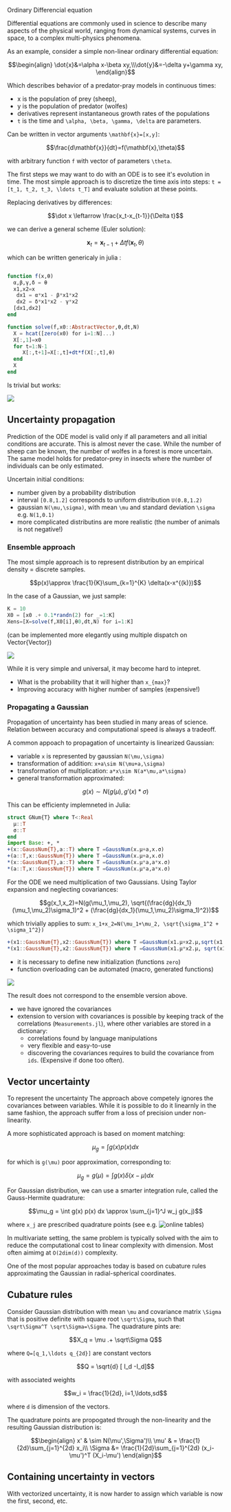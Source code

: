 Ordinary Differencial equation

Differential equations are commonly used in science to describe many aspects of the physical world, ranging from dynamical systems, curves in space, to a complex multi-physics phenomena. 

As an example, consider a simple non-linear ordinary differential equation:

```math
\begin{align}
\dot{x}&=\alpha x-\beta xy,\\\dot{y}&=-\delta y+\gamma xy, 
\end{align}
```

Which describes behavior of a predator-pray models in continuous times:
 - x is the population of prey (sheep),
 - y is the population of predator (wolfes)
 - derivatives represent instantaneous growth rates of the populations
 - ``t`` is the time and ``\alpha, \beta, \gamma, \delta`` are parameters.

Can be written in vector arguments ``\mathbf{x}=[x,y]``:
```math
\frac{d\mathbf{x}}{dt}=f(\mathbf{x},\theta)
```
with arbitrary function ``f`` with vector of parameters ``\theta``.


The first steps we may want to do with an ODE is to see it's evolution in time. The most simple approach is to discretize the time axis into steps:
``t = [t_1, t_2, t_3, \ldots t_T]``
and evaluate solution at these points.

Replacing derivatives by differences:
```math
\dot x \leftarrow \frac{x_t-x_{t-1}}{\Delta t}
```
we can derive a general  scheme (Euler solution):
```math
\mathbf{x}_t = \mathbf{x}_{t-1} + \Delta{}t f(\mathbf{x}_t,\theta)
```
which can be written genericaly in julia :
```julia

function f(x,θ)
  α,β,γ,δ = θ
  x1,x2=x
   dx1 = α*x1 - β*x1*x2
   dx2 = δ*x1*x2 - γ*x2
  [dx1,dx2]
end

function solve(f,x0::AbstractVector,θ,dt,N)
  X = hcat([zero(x0) for i=1:N]...)
  X[:,1]=x0
  for t=1:N-1
     X[:,t+1]=X[:,t]+dt*f(X[:,t],θ)
  end
  X
end
```


Is trivial but works:

![](lotka.svg)


## Uncertainty propagation

Prediction of the ODE model is valid only if all parameters and all initial conditions are accurate. This is almost never the case. While the number of sheep can be known, the number of wolfes in a forest is more uncertain. The same model holds for predator-prey in insects where the number of individuals can be only estimated.

Uncertain initial conditions:
- number given by a probability distribution 
-  interval ``[0.8,1.2]`` corresponds to uniform distribution ``U(0.8,1.2)``
- gaussian ``N(\mu,\sigma)``, with mean ``\mu`` and standard deviation ``\sigma`` e.g. ``N(1,0.1)``
-  more complicated distributins are more realistic (the number of animals is not negative!)

### Ensemble approach

The most simple approach is to represent distribution by an empirical density = discrete samples.
```math
p(x)\approx \frac{1}{K}\sum_{k=1}^{K} \delta(x-x^{(k)})
```

In the case of a Gaussian, we just sample:
```julia
K = 10
X0 = [x0 .+ 0.1*randn(2) for _=1:K]
Xens=[X=solve(f,X0[i],θ0,dt,N) for i=1:K]
```
(can be implemented more elegantly using multiple dispatch on Vector{Vector})

![](LV_ensemble.svg)

While it is very simple and universal, it may become hard to intepret. 
- What is the probability that it will higher than ``x_{max}``?
- Improving accuracy with higher number of samples (expensive!)

### Propagating a Gaussian

Propagation of uncertainty has been studied in many areas of science. Relation between accuracy and computational speed is always a tradeoff.

A common appoach to propagation of uncertainty is linearized Gaussian:
- variable ``x`` is represented by gaussian ``N(\mu,\sigma)``
- transformation of addition: ``x+a\sim N(\mu+a,\sigma)``
- transformation of multiplication: ``a*x\sim N(a*\mu,a*\sigma)``
- general transformation approximated:
```math
g(x)\sim N(g(\mu),g'(x)*\sigma)
```

This can be efficienty implemneted in Julia:
```julia
struct GNum{T} where T<:Real
  μ::T
  σ::T
end
import Base: +, *
+(x::GaussNum{T},a::T) where T =GaussNum(x.μ+a,x.σ)
+(a::T,x::GaussNum{T}) where T =GaussNum(x.μ+a,x.σ)
*(x::GaussNum{T},a::T) where T =GaussNum(x.μ*a,a*x.σ)
*(a::T,x::GaussNum{T}) where T =GaussNum(x.μ*a,a*x.σ)
```

For the ODE we need multiplication of two Gaussians. Using Taylor expansion and neglecting covariances:
```math
g(x_1,x_2)=N(g(\mu_1,\mu_2), \sqrt{(\frac{dg}{dx_1}(\mu_1,\mu_2)\sigma_1)^2 + (\frac{dg}{dx_1}(\mu_1,\mu_2)\sigma_1)^2})
```
which trivially applies to sum: ``x_1+x_2=N(\mu_1+\mu_2, \sqrt{\sigma_1^2 + \sigma_1^2})``

```julia
+(x1::GaussNum{T},x2::GaussNum{T}) where T =GaussNum(x1.μ+x2.μ,sqrt(x1.σ.^2 + x2.σ.^2))
*(x1::GaussNum{T},x2::GaussNum{T}) where T =GaussNum(x1.μ*x2.μ, sqrt(x1.σ.^2 + x2.σ.^2))

```

- it is necessary to define new initialization (functions `zero`)
- function overloading can be automated (macro, generated functions)

![](LV_GaussNum.svg)

The result does not correspond to the ensemble version above.
- we have ignored the covariances
- extension to version with covariances is possible by keeping track of the correlations (`Measurements.jl`), where other variables are stored in a dictionary:
  - correlations found by language manipulations
  - very flexible and easy-to-use
  - discovering the covariances requires to build the covariance from `ids`. (Expensive if done too often).


## Vector uncertainty
To represent the uncertainty 
The approach above competely ignores the covariances between variables. While it is possible to do it linearnly in the same fashion, the approach suffer from a loss of precision under non-linearity.

A more sophisticated approach is based on moment matching:
```math
\mu_g = \int g(x) p(x) dx
```
for which is ``g(\mu)`` poor approximation, corresponding to:
```math
\mu_g = g(\mu) = \int g(x) \delta(x-\mu) dx
```
For Gaussian distribution, we can use a smarter integration rule, called the Gauss-Hermite quadrature:
```math
\mu_g = \int g(x) p(x) dx \approx \sum_{j=1}^J w_j g(x_j)
```
where ``x_j`` are prescribed quadrature points (see e.g. ![online tables](https://www.efunda.com/math/num_integration/findgausshermite.cfm))

In multivariate setting, the same problem is typically solved with the aim to reduce the computational cost to linear complexity with dimension. Most often aimimg at ``O(2dim(d))`` complexity.

One of the most popular approaches today is based on cubature rules approximating the Gaussian in radial-spherical coordinates.

## Cubature rules

Consider Gaussian distribution with mean ``\mu`` and covariance matrix ``\Sigma`` that is positive definite with square root ``\sqrt\Sigma``, such that ``\sqrt\Sigma^T \sqrt\Sigma=\Sigma``. The quadrature pints are:
```math
X_q = \mu .+ \sqrt\Sigma Q
```
where ``Q=[q_1,\ldots q_{2d}]`` are constant vectors
```math
Q = \sqrt{d} [ I_d -I_d]
```
with associated weights
```math
w_i = \frac{1}{2d}, i=1,\ldots,sd
```
where ``d`` is dimension of the vectors.

The quadrature points are propogated through the non-linearity and the resulting Gaussian distribution is:
```math
\begin{align}
x' & \sim N(\mu',\Sigma')\\
\mu' & = \frac{1}{2d}\sum_{j=1}^{2d} x_i\\
\Sigma &= \frac{1}{2d}\sum_{j=1}^{2d} (x_i-\mu')^T (X_i-\mu')
\end{align}
```


## Containing uncertainty in vectors

With vectorized uncertainty, it is now harder to assign which variable is now the first, second, etc.

